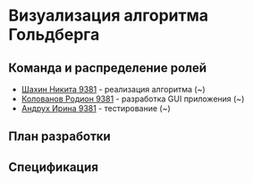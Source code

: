 # Визуализация алгоритма Гольдберга

## Команда и распределение ролей

* [Шахин Никита 9381](https://github.com/shakhinn) - реализация алгоритма (~)
* [Колованов Родион 9381](https://github.com/TheLifes08) - разработка GUI приложения (~)
* [Андрух Ирина 9381](https://github.com/Irina8888) - тестирование (~)

## План разработки

## Спецификация


